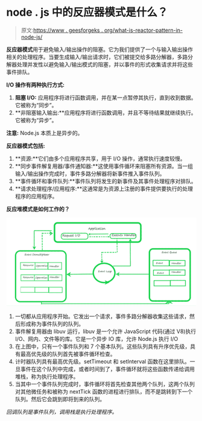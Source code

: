 # node . js 中的反应器模式是什么？

> 原文:[https://www . geesforgeks . org/what-is-reactor-pattern-in-node-js/](https://www.geeksforgeeks.org/what-is-reactor-pattern-in-node-js/)

**反应器模式**用于避免输入/输出操作的阻塞。它为我们提供了一个与输入输出操作相关的处理程序。当要生成输入/输出请求时，它们被提交给多路分解器，多路分解器处理并发性以避免输入/输出模式的阻塞，并以事件的形式收集请求并将这些事件排队。

**I/O 操作有两种执行方式:**

1.  **阻塞 I/O:** 应用程序将进行函数调用，并在某一点暂停其执行，直到收到数据。它被称为“同步”。
2.  **非阻塞输入输出:**应用程序将进行函数调用，并且不等待结果就继续执行。它被称为“异步”。

**注意:** Node.js 本质上是异步的。

**反应器模式包括:**

1.  **资源:**它们由多个应用程序共享，用于 I/O 操作，通常执行速度较慢。
2.  **同步事件解复用器/事件通知器:**这使用事件循环来阻塞所有资源。当一组输入/输出操作完成时，事件多路分解器将新事件推入事件队列。
3.  **事件循环和事件队列:**事件队列将发生的新事件及其事件处理程序对排队。
4.  **请求处理程序/应用程序:**这通常是为资源上注册的事件提供要执行的处理程序的应用程序。

**反应堆模式是如何工作的？**

![](img/7bb6bdea1c57fac1b87ea17f59f479d4.png)

1.  一切都从应用程序开始。它发出一个请求，事件多路分解器收集这些请求，然后形成称为事件队列的队列。
2.  事件解复用器由 libuv 运行，libuv 是一个允许 JavaScript 代码(通过 V8)执行 I/O、网内、文件等的库。它是一个异步 IO 库，允许 Node.js 执行 I/O
3.  在上图中，只有一个事件队列和 7 个基本队列。这些队列具有升序优先级，具有最高优先级的队列首先被事件循环检查。
4.  计时器队列具有最高优先级。setTimeout 和 setInterval 函数在这里排队。一旦事件在这个队列中完成，或者时间到了，事件循环就将这些函数传递给调用堆栈，称为执行处理程序。
5.  当其中一个事件队列完成时，事件循环将首先检查其他两个队列，这两个队列对其他微任务和被称为 nextTick 函数的进程进行排队，而不是跳转到下一个队列。然后它会跳到即将到来的队列。

*回调队列是事件队列，调用栈是执行处理程序。*